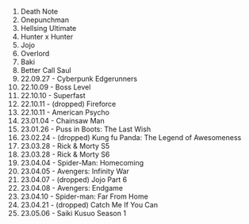 1. Death Note
1. Onepunchman
1. Hellsing Ultimate
1. Hunter x Hunter
1. Jojo
1. Overlord
1. Baki
1. Better Call Saul
1. 22.09.27 - Cyberpunk Edgerunners
1. 22.10.09 - Boss Level
1. 22.10.10 - Superfast
1. 22.10.11 - (dropped) Fireforce
1. 22.10.11 - American Psycho
1. 23.01.04 - Chainsaw Man
1. 23.01.26 - Puss in Boots: The Last Wish
1. 23.02.24 - (dropped) Kung fu Panda: The Legend of Awesomeness
1. 23.03.28 - Rick & Morty S5
1. 23.03.28 - Rick & Morty S6
1. 23.04.04 - Spider-Man: Homecoming
1. 23.04.05 - Avengers: Infinity War
1. 23.04.07 - (dropped) Jojo Part 6
1. 23.04.08 - Avengers: Endgame
1. 23.04.10 - Spider-man: Far From Home
1. 23.04.21 - (dropped) Catch Me If You Can
1. 23.05.06 - Saiki Kusuo Season 1